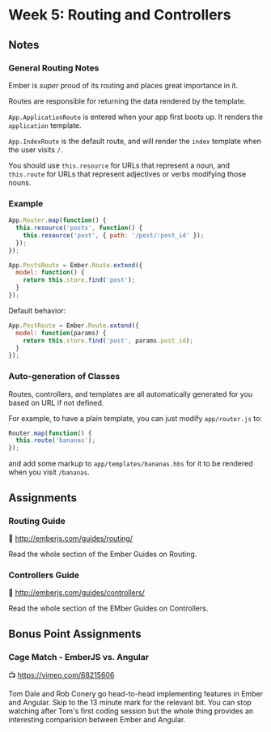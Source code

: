 # Week 5: Routing and Controllers

## Notes

### General Routing Notes

Ember is *super* proud of its routing and places great importance in it.

Routes are responsible for returning the data rendered by the template.

`App.ApplicationRoute` is entered when your app first boots up. It renders the `application` template.

`App.IndexRoute` is the default route, and will render the `index` template when the user visits `/`.

You should use `this.resource` for URLs that represent a noun, and `this.route` for URLs that represent adjectives or verbs modifying those nouns.

### Example

```javascript
App.Router.map(function() {
  this.resource('posts', function() {
    this.resource('post', { path: '/post/:post_id' });
  });
});

```

```javascript
App.PostsRoute = Ember.Route.extend({
  model: function() {
    return this.store.find('post');
  }
});
```

Default behavior:

```javascript
App.PostRoute = Ember.Route.extend({
  model: function(params) {
    return this.store.find('post', params.post_id);
  }
});
```

### Auto-generation of Classes

Routes, controllers, and templates are all automatically generated for you based on URL if not defined.

For example, to have a plain template, you can just modify `app/router.js` to:

```javascript
Router.map(function() {
  this.route('bananas');
});
```

and add some markup to `app/templates/bananas.hbs` for it to be rendered when you visit `/bananas`.


## Assignments

### Routing Guide

:book: http://emberjs.com/guides/routing/

Read the whole section of the Ember Guides on Routing.

### Controllers Guide

:book: http://emberjs.com/guides/controllers/

Read the whole section of the EMber Guides on Controllers.

## Bonus Point Assignments

### Cage Match - EmberJS vs. Angular

:tv: https://vimeo.com/68215606

Tom Dale and Rob Conery go head-to-head implementing features in Ember and Angular. Skip to the 13 minute mark for the relevant bit. You can stop watching after Tom's first coding session but the whole thing provides an interesting comparision between Ember and Angular.
